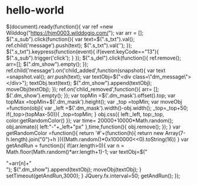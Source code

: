 # hello-world
$(document).ready(function(){
  var ref =new Wilddog("https://hjm0003.wilddogio.com/");
  var arr = [];
  $(".s_sub").click(function(){
    var text=$(".s_txt").val();
    ref.child('message').push(text);
    $(".s_txt").val('');
  });
  $(".s_txt").keypress(function(event){
    if(event.keyCode=="13"){
      $(".s_sub").trigger('click');
    }
  });
  $(".s_del").click(function(){
    ref.remove();
    arr=[];
    $(".dm_show").empty();
  });
  ref.child('message').on('child_added',function(snapshot){
    var text =snapshot.val();
    arr.push(text);
    var textObj=$("<div class=\"dm_message\"></div>");
    textObj.text(text);
    $(".dm_show").append(textObj);
    moveObj(textObj);
  });
  ref.on('chlid_removed',function(){
    arr= [];
    $('.dm_show').empty();
  });
  var topMin =$('.dm_mask').offset().top;
  var topMax =topMin+$('.dm_mask').height();
  var _top =topMin;
  var moveObj =function(obj){
    var _left =$('.dm_mask').width()-obj.width();
    _top=_top+50;
    if(_top>(topMax-50)){
      _top=topMin;
    }
    obj.css({
      left:_left,
      top:_top,
      color:getRandomColor()
    });
    var time= 20000+10000*Math.random();
    obj.animate({
      left:"-"+_left+"px"
    },time,function(){
      obj.remove();
    });
}
  var getRandomColor =function(){
    return '#'+(function(h){
      return new Array(7-h.length).join("0")+h
    })((Math.random()*0x1000000<<0).toString(16))
  }
  var getAndRun = function(){
    if(arr.length>0){
      var n = Math.floor(Math.random()*arr.length+1)-1;
      var textObj=$("<div>"+arr[n]+"</div>");
      $(".dm_show").append(textObj);
      moveObj(textObj);
    }
    setTimeout(getAndRun,3000);
  }
  JQuery.fx.interval=50;
  getAndRun();
});
